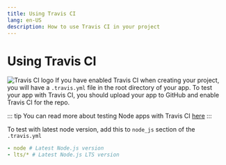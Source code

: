 ```yaml
---
title: Using Travis CI
lang: en-US
description: How to use Travis CI in your project
---
```


# Using Travis CI
![Travis CI logo](https://bitworks.software/assets/img/products/travis-ci.png)
If you have enabled Travis CI when creating your project, you will have a `.travis.yml` file in the root directory of your app.
To test your app with Travis CI, you should upload your app to GitHub and enable Travis CI for the repo.

::: tip
You can read more about testing Node apps with Travis CI [here](https://docs.travis-ci.com/user/languages/javascript-with-nodejs/)
:::

To test with latest node version, add this to `node_js` section of the `.travis.yml`

```yaml
- node # Latest Node.js version
- lts/* # Latest Node.js LTS version
```
